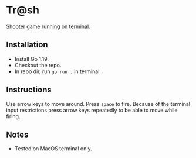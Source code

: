 # Tr@sh

Shooter game running on terminal.

## Installation

- Install Go 1.19.
- Checkout the repo.
- In repo dir, run `go run .` in terminal.

## Instructions

Use arrow keys to move around. Press `space` to fire. Because of the terminal
input restrictions press arrow keys repeatedly to be able to move while firing.

## Notes

- Tested on MacOS terminal only.
